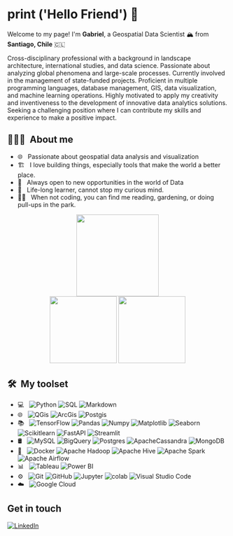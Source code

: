 # print ('Hello Friend') 🤖 

Welcome to my page! I'm **Gabriel**, a Geospatial Data Scientist 🏔️ from **Santiago, Chile** 🇨🇱

Cross-disciplinary professional with a background in landscape architecture, international studies, and data science. Passionate about analyzing global phenomena and large-scale processes. Currently involved in the management of state-funded projects. Proficient in multiple programming languages, database management, GIS, data visualization, and machine learning operations. Highly motivated to apply my creativity and inventiveness to the development of innovative data analytics solutions. Seeking a challenging position where I can contribute my skills and experience to make a positive impact.


<h2> 👨🏽‍💻 &nbsp;About me </h3>

- 🌐 &nbsp; Passionate about geospatial data analysis and visualization
- 🏗️  &nbsp; I love building things, especially tools that make the world a better place. 
- 💼 &nbsp; Always open to new opportunities in the world of Data 
- 🌱 &nbsp; Life-long learner, cannot stop my curious mind.
- 🧜🏽 &nbsp; When not coding, you can find me reading, gardening, or doing pull-ups in the park. 


<div align="center">
  <img src="http://github-profile-summary-cards.vercel.app/api/cards/profile-details?username=ga-romu&theme=nightowl&hide_border=false" height="187.5"/>
  <div>
    <img src="http://github-profile-summary-cards.vercel.app/api/cards/repos-per-language?username=ga-romu&theme=nightowl&hide_border=false" height="153" />
    <img src="https://github-readme-streak-stats.herokuapp.com/?user=ga-romu&theme=nightowl&hide_border=true" height="153" />
  </div>

<div align="left">



<h2> 🛠 &nbsp;My toolset</h3>

- 💻 &nbsp;
  ![Python](https://img.shields.io/badge/-Python-7fdbca?style=flat&logo=python)
  ![SQL](https://img.shields.io/badge/-SQL-7fdbca?style=flat&logo=sql)
  ![Markdown](https://img.shields.io/badge/-Markdown-7fdbca?style=flat&logo=markdown)
- 🌐 &nbsp;
    ![QGis](https://img.shields.io/badge/-QGis-7fdbca?style=flat&logo=QGis)
    ![ArcGis](https://img.shields.io/badge/-ArcGis-7fdbca?style=flat&logo=ArcGis)
    ![Postgis](https://img.shields.io/badge/-Postgis-7fdbca?style=flat&logo=Postgis)
- 📚 &nbsp;
  ![TensorFlow](https://img.shields.io/badge/-TensorFlow-7fdbca?style=flat&logo=tensorflow)
  ![Pandas](https://img.shields.io/badge/-Pandas-7fdbca?style=flat&logo=pandas)
  ![Numpy](https://img.shields.io/badge/-Numpy-7fdbca?style=flat&logo=numpy)
  ![Matplotlib](https://img.shields.io/badge/-Matplotlib-7fdbca?style=flat&logo=matplotlib)
  ![Seaborn](https://img.shields.io/badge/-Seaborn-7fdbca?style=flat&logo=seaborn)
  ![Scikitlearn](https://img.shields.io/badge/-Scikitlearn-7fdbca?style=flat&logo=scikitlearn)
  ![FastAPI](https://img.shields.io/badge/-FastAPI-7fdbca?style=flat&logo=fastapi)
  ![Streamlit](https://img.shields.io/badge/-Streamlit-7fdbca?style=flat&logo=streamlit)
- 🛢 &nbsp;
  ![MySQL](https://img.shields.io/badge/-MySQL-7fdbca?style=flat&logo=MySQL)
  ![BigQuery](https://img.shields.io/badge/-BigQuery-7fdbca?style=flat&logo=bigquery)
  ![Postgres](https://img.shields.io/badge/-Postgres-7fdbca?style=flat&logo=postgresql)
  ![ApacheCassandra](https://img.shields.io/badge/-Cassandra-7fdbca?style=flat&logo=apache-cassandra&logoColor=white)
  ![MongoDB](https://img.shields.io/badge/-MongoDB-7fdbca?style=flat&logo=mongodb)
- 🔧 &nbsp;
  ![Docker](https://img.shields.io/badge/-Docker-7fdbca?style=flat&logo=docker)
  ![Apache Hadoop](https://img.shields.io/badge/-Apache%20Hadoop-7fdbca?style=flat&logo=apache-hadoop)
  ![Apache Hive](https://img.shields.io/badge/-Apache%20Hive-7fdbca?style=flat&logo=apache-hive)
  ![Apache Spark](https://img.shields.io/badge/-Apache%20Spark-7fdbca?style=flat&logo=apache-spark)
  ![Apache Airflow](https://img.shields.io/badge/-Apache%20Airflow-7fdbca?style=flat&logo=apache-Airflow)
- 📊 &nbsp;
  ![Tableau](https://img.shields.io/badge/-Tableau-7fdbca?style=flat&logo=tableau)
  ![Power BI](https://img.shields.io/badge/-Power%20BI-7fdbca?style=flat&logo=powerbi)
- ⚙️ &nbsp;
  ![Git](https://img.shields.io/badge/-Git-7fdbca?style=flat&logo=git)
  ![GitHub](https://img.shields.io/badge/-GitHub-7fdbca?style=flat&logo=github)
  ![Jupyter](https://img.shields.io/badge/-Jupyter-7fdbca?style=flat&logo=jupyter)
  ![colab](https://img.shields.io/badge/-Colabs-7fdbca?style=flat&logo=colabbadge)
  ![Visual Studio Code](https://img.shields.io/badge/-Visual%20Studio%20Code-7fdbca?style=flat&logo=visual-studio-code&logoColor=007ACC)
- ☁️ &nbsp;
  ![Google Cloud](https://img.shields.io/badge/-Google%20Cloud-7fdbca?style=flat&logo=google-cloud)


## Get in touch
<a href="https://www.linkedin.com/in/g-a-ro-mu" target="_blank"><img alt="LinkedIn" src="https://img.shields.io/badge/linkedin-%230077B5.svg?&style=for-the-badge&logo=linkedin&logoColor=white" /></a>
